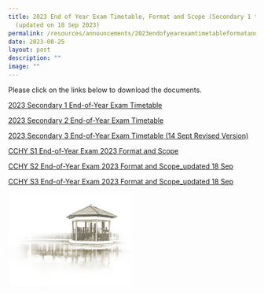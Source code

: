 ```yaml
---
title: 2023 End of Year Exam Timetable, Format and Scope (Secondary 1 to 3)
  (updated on 18 Sep 2023)
permalink: /resources/announcements/2023endofyearexamtimetableformatandscope/
date: 2023-08-25
layout: post
description: ""
image: ""
---
```

Please click on the links below to download the documents.

[2023 Secondary 1 End-of-Year Exam Timetable](/files/Exam%20Timetable/eye%202023%20secondary%201%20parent%20letter.pdf)

[2023 Secondary 2 End-of-Year Exam Timetable](/files/Exam%20Timetable/eye%202023%20secondary%202%20parent%20letter.pdf)

[2023 Secondary 3 End-of-Year Exam Timetable (14 Sept Revised Version)](/files/Exam%20Timetable/eye%202023%20secondary%203%20parent%20letter%20(14%20sept%20revised%20version).pdf)

[CCHY S1 End-of-Year Exam 2023 Format and Scope](/files/Exam%20Timetable/cchy_s1_end-of-year%20exam%202023_format%20scope.pdf)

[CCHY S2 End-of-Year Exam 2023 Format and Scope_updated 18 Sep](/files/Exam%20Timetable/cchy_s2_end-of-year%20exam%202023_format%20scope_updated18sep.pdf)

[CCHY S3 End-of-Year Exam 2023 Format and Scope_updated 18 Sep](/files/Exam%20Timetable/cchy_s3_end-of-year%20exam%202023_format%20scope_updated18sep.pdf)

<img src="/images/pavilion.png" style="width:50%">
